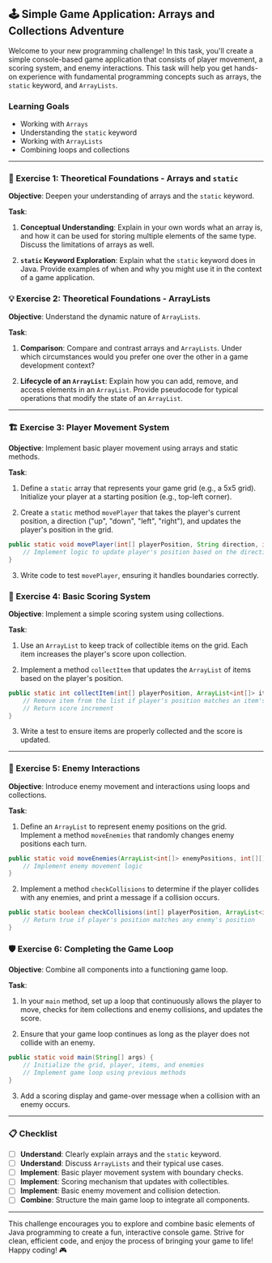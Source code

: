 ## 🕹️ Simple Game Application: Arrays and Collections Adventure

Welcome to your new programming challenge! In this task, you'll create a simple console-based game application that consists of player movement, a scoring system, and enemy interactions. This task will help you get hands-on experience with fundamental programming concepts such as arrays, the `static` keyword, and `ArrayLists`.

### Learning Goals
- Working with `Arrays`
- Understanding the `static` keyword
- Working with `ArrayLists`
- Combining loops and collections

---

### 🚀 Exercise 1: Theoretical Foundations - Arrays and `static`

**Objective**: Deepen your understanding of arrays and the `static` keyword.

**Task**:
1. **Conceptual Understanding**: Explain in your own words what an array is, and how it can be used for storing multiple elements of the same type. Discuss the limitations of arrays as well.
   
2. **`static` Keyword Exploration**: Explain what the `static` keyword does in Java. Provide examples of when and why you might use it in the context of a game application.

### 💡 Exercise 2: Theoretical Foundations - ArrayLists

**Objective**: Understand the dynamic nature of `ArrayLists`.

**Task**:
1. **Comparison**: Compare and contrast arrays and `ArrayLists`. Under which circumstances would you prefer one over the other in a game development context?
   
2. **Lifecycle of an `ArrayList`**: Explain how you can add, remove, and access elements in an `ArrayList`. Provide pseudocode for typical operations that modify the state of an `ArrayList`.

---

### 🏗️ Exercise 3: Player Movement System

**Objective**: Implement basic player movement using arrays and static methods.

**Task**:
1. Define a `static` array that represents your game grid (e.g., a 5x5 grid). Initialize your player at a starting position (e.g., top-left corner).
   
2. Create a `static` method `movePlayer` that takes the player's current position, a direction ("up", "down", "left", "right"), and updates the player's position in the grid.

```java
public static void movePlayer(int[] playerPosition, String direction, int[][] grid) {
    // Implement logic to update player's position based on the direction
}
```

3. Write code to test `movePlayer`, ensuring it handles boundaries correctly.

### 🎯 Exercise 4: Basic Scoring System

**Objective**: Implement a simple scoring system using collections.

**Task**:
1. Use an `ArrayList` to keep track of collectible items on the grid. Each item increases the player's score upon collection.
   
2. Implement a method `collectItem` that updates the `ArrayList` of items based on the player's position.

```java
public static int collectItem(int[] playerPosition, ArrayList<int[]> items) {
    // Remove item from the list if player's position matches an item's position
    // Return score increment
}
```

3. Write a test to ensure items are properly collected and the score is updated.

---

### 🤖 Exercise 5: Enemy Interactions

**Objective**: Introduce enemy movement and interactions using loops and collections.

**Task**:
1. Define an `ArrayList` to represent enemy positions on the grid. Implement a method `moveEnemies` that randomly changes enemy positions each turn.

```java
public static void moveEnemies(ArrayList<int[]> enemyPositions, int[][] grid) {
    // Implement enemy movement logic
}
```

2. Implement a method `checkCollisions` to determine if the player collides with any enemies, and print a message if a collision occurs.

```java
public static boolean checkCollisions(int[] playerPosition, ArrayList<int[]> enemyPositions) {
    // Return true if player's position matches any enemy's position
}
```

### 🛡️ Exercise 6: Completing the Game Loop

**Objective**: Combine all components into a functioning game loop.

**Task**:
1. In your `main` method, set up a loop that continuously allows the player to move, checks for item collections and enemy collisions, and updates the score.
   
2. Ensure that your game loop continues as long as the player does not collide with an enemy.

```java
public static void main(String[] args) {
    // Initialize the grid, player, items, and enemies
    // Implement game loop using previous methods
}
```

3. Add a scoring display and game-over message when a collision with an enemy occurs.

---

### 📋 Checklist
- [ ] **Understand**: Clearly explain arrays and the `static` keyword.
- [ ] **Understand**: Discuss `ArrayLists` and their typical use cases.
- [ ] **Implement**: Basic player movement system with boundary checks.
- [ ] **Implement**: Scoring mechanism that updates with collectibles.
- [ ] **Implement**: Basic enemy movement and collision detection.
- [ ] **Combine**: Structure the main game loop to integrate all components.

---

This challenge encourages you to explore and combine basic elements of Java programming to create a fun, interactive console game. Strive for clean, efficient code, and enjoy the process of bringing your game to life! Happy coding! 🎮